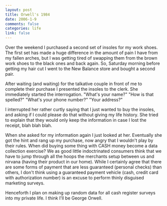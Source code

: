 ```yaml
--- 
layout: post
title: Orwell's 1984
date: 2006-1-9
comments: false
categories: life
link: false
---
```

Over the weekend I purchased a second set of insoles for my work shoes. The first set has made a huge difference in the amount of pain I have from my fallen arches, but I was getting tired of swapping them from the brown work shoes to the black ones and back again. So, Saturday morning before getting my hair cut I went to the New Balance store and bought a second pair.

After waiting (and waiting) for the talkative couple in front of me to complete their purchase I presented the insoles to the clerk. She immediately started the interrogation. "What's your name?" "How is that spelled?" "What's your phone number?" "Your address?"

I interrupted her rather curtly saying that I just wanted to buy the insoles, and asking if I could please do that without giving my life history. She tried to explain that they would only keep the information in case I lost the receipt, blah blah blah.

When she asked for my information again I just looked at her. Eventually she got the hint and rang up my purchase, now angry that I wouldn't play by their rules. When did buying some thing with CASH money become a data collection exercise? We as good little indoctrinated consumers think that we have to jump through all the hoops the merchants setup between us and nirvana (having their product in our home). While I certainly agree that there are some forms of payment that are less guaranteed (personal checks) than others, I don't think using a guaranteed payment vehicle (cash, credit card with authorization number) is an excuse to perform thinly disguised marketing surveys.

Henceforth I plan on making up random data for all cash register surveys into my private life. I think I'll be George Orwell.
